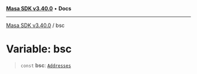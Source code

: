 [**Masa SDK v3.40.0**](../README.md) • **Docs**

***

[Masa SDK v3.40.0](../globals.md) / bsc

# Variable: bsc

> `const` **bsc**: [`Addresses`](../interfaces/Addresses.md)
